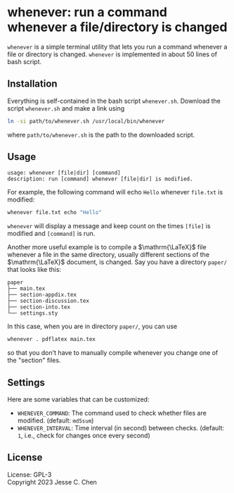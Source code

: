 # whenever: run a command whenever a file/directory is changed

`whenever` is a simple terminal utility that lets you run a command whenever a file or directory is changed.
`whenever` is implemented in about 50 lines of bash script.

## Installation

Everything is self-contained in the bash script `whenever.sh`.
Download the script `whenever.sh` and make a link using
```sh
ln -si path/to/whenever.sh /usr/local/bin/whenever
```
where `path/to/whenever.sh` is the path to the downloaded script.

## Usage

```
usage: whenever [file|dir] [command]
description: run [command] whenever [file|dir] is modified.
```

For example, the following command will echo `Hello` whenever `file.txt` is modified:
```sh
whenever file.txt echo "Hello"
```
`whenever` will display a message and keep count on the times `[file]` is modified and `[command]` is run.

Another more useful example is to compile a $\mathrm{\LaTeX}$ file whenever a file in the same directory,
usually different sections of the $\mathrm{\LaTeX}$ document,
is changed.
Say you have a directory `paper/` that looks like this:
```
paper
├── main.tex
├── section-appdix.tex
├── section-discussion.tex
├── section-into.tex
└── settings.sty
```
In this case, when you are in directory `paper/`, you can use
```sh
whenever . pdflatex main.tex
```
so that you don't have to manually compile whenever you change one of the "section" files.

## Settings

Here are some variables that can be customized:

- `WHENEVER_COMMAND`: The command used to check whether files are modified. (default: `md5sum`)
- `WHENEVER_INTERVAL`: Time interval (in second) between checks. (default: `1`, i.e., check for changes once every second)

## License

License: GPL-3</br>
Copyright 2023 Jesse C. Chen
